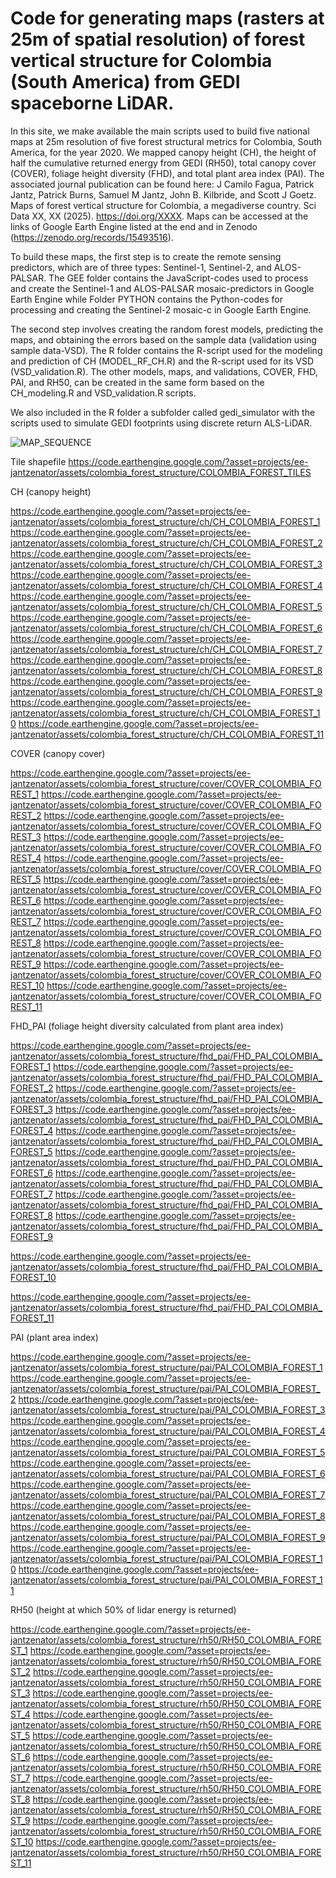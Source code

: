 # Code for generating maps (rasters at 25m of spatial resolution) of forest vertical structure for Colombia (South America) from GEDI spaceborne LiDAR.
In this site, we make available the main scripts used to build five national maps at 25m resolution of five forest structural metrics for Colombia, South America, for the year 2020.  We mapped canopy height (CH), the height of half the cumulative returned energy from GEDI (RH50), total canopy cover (COVER), foliage height diversity (FHD), and total plant area index (PAI). The associated journal publication can be found here: J Camilo Fagua, Patrick Jantz, Patrick Burns, Samuel M Jantz, John B. Kilbride, and Scott J Goetz. Maps of forest vertical structure for Colombia, a megadiverse country. Sci Data XX, XX (2025). https://doi.org/XXXX. Maps can be accessed at the links of Google Earth Engine listed at the end and in Zenodo (https://zenodo.org/records/15493516).

To build these maps, the first step is to create the remote sensing predictors, which are of three types: Sentinel-1, Sentinel-2, and ALOS-PALSAR. The GEE folder contains the JavaScript-codes used to process and create the Sentinel-1 and ALOS-PALSAR mosaic-predictors in Google Earth Engine while Folder PYTHON contains the Python-codes for processing and creating the Sentinel-2 mosaic-c in Google Earth Engine.

The second step involves creating the random forest models, predicting the maps, and obtaining the errors based on the sample data (validation using sample data-VSD). The R folder contains the R-script used for the modeling and prediction of CH (MODEL_RF_CH.R) and the R-script used for its VSD (VSD_validation.R). The other models, maps, and validations, COVER, FHD, PAI, and RH50, can be created in the same form based on the CH_modeling.R and VSD_validation.R scripts.

We also included in the R folder a subfolder called gedi_simulator with the scripts used to simulate GEDI footprints using discrete return ALS-LiDAR.


![MAP_SEQUENCE](https://github.com/user-attachments/assets/d4cc9ad4-6ce5-42d3-b7b6-cd4e797915c2)

Tile shapefile
https://code.earthengine.google.com/?asset=projects/ee-jantzenator/assets/colombia_forest_structure/COLOMBIA_FOREST_TILES
 
CH (canopy height)

https://code.earthengine.google.com/?asset=projects/ee-jantzenator/assets/colombia_forest_structure/ch/CH_COLOMBIA_FOREST_1
https://code.earthengine.google.com/?asset=projects/ee-jantzenator/assets/colombia_forest_structure/ch/CH_COLOMBIA_FOREST_2
https://code.earthengine.google.com/?asset=projects/ee-jantzenator/assets/colombia_forest_structure/ch/CH_COLOMBIA_FOREST_3
https://code.earthengine.google.com/?asset=projects/ee-jantzenator/assets/colombia_forest_structure/ch/CH_COLOMBIA_FOREST_4
https://code.earthengine.google.com/?asset=projects/ee-jantzenator/assets/colombia_forest_structure/ch/CH_COLOMBIA_FOREST_5
https://code.earthengine.google.com/?asset=projects/ee-jantzenator/assets/colombia_forest_structure/ch/CH_COLOMBIA_FOREST_6
https://code.earthengine.google.com/?asset=projects/ee-jantzenator/assets/colombia_forest_structure/ch/CH_COLOMBIA_FOREST_7
https://code.earthengine.google.com/?asset=projects/ee-jantzenator/assets/colombia_forest_structure/ch/CH_COLOMBIA_FOREST_8
https://code.earthengine.google.com/?asset=projects/ee-jantzenator/assets/colombia_forest_structure/ch/CH_COLOMBIA_FOREST_9
https://code.earthengine.google.com/?asset=projects/ee-jantzenator/assets/colombia_forest_structure/ch/CH_COLOMBIA_FOREST_10
https://code.earthengine.google.com/?asset=projects/ee-jantzenator/assets/colombia_forest_structure/ch/CH_COLOMBIA_FOREST_11

COVER (canopy cover)

https://code.earthengine.google.com/?asset=projects/ee-jantzenator/assets/colombia_forest_structure/cover/COVER_COLOMBIA_FOREST_1
https://code.earthengine.google.com/?asset=projects/ee-jantzenator/assets/colombia_forest_structure/cover/COVER_COLOMBIA_FOREST_2
https://code.earthengine.google.com/?asset=projects/ee-jantzenator/assets/colombia_forest_structure/cover/COVER_COLOMBIA_FOREST_3
https://code.earthengine.google.com/?asset=projects/ee-jantzenator/assets/colombia_forest_structure/cover/COVER_COLOMBIA_FOREST_4
https://code.earthengine.google.com/?asset=projects/ee-jantzenator/assets/colombia_forest_structure/cover/COVER_COLOMBIA_FOREST_5
https://code.earthengine.google.com/?asset=projects/ee-jantzenator/assets/colombia_forest_structure/cover/COVER_COLOMBIA_FOREST_6
https://code.earthengine.google.com/?asset=projects/ee-jantzenator/assets/colombia_forest_structure/cover/COVER_COLOMBIA_FOREST_7
https://code.earthengine.google.com/?asset=projects/ee-jantzenator/assets/colombia_forest_structure/cover/COVER_COLOMBIA_FOREST_8
https://code.earthengine.google.com/?asset=projects/ee-jantzenator/assets/colombia_forest_structure/cover/COVER_COLOMBIA_FOREST_9
https://code.earthengine.google.com/?asset=projects/ee-jantzenator/assets/colombia_forest_structure/cover/COVER_COLOMBIA_FOREST_10
https://code.earthengine.google.com/?asset=projects/ee-jantzenator/assets/colombia_forest_structure/cover/COVER_COLOMBIA_FOREST_11

FHD_PAI (foliage height diversity calculated from plant area index)

https://code.earthengine.google.com/?asset=projects/ee-jantzenator/assets/colombia_forest_structure/fhd_pai/FHD_PAI_COLOMBIA_FOREST_1
https://code.earthengine.google.com/?asset=projects/ee-jantzenator/assets/colombia_forest_structure/fhd_pai/FHD_PAI_COLOMBIA_FOREST_2
https://code.earthengine.google.com/?asset=projects/ee-jantzenator/assets/colombia_forest_structure/fhd_pai/FHD_PAI_COLOMBIA_FOREST_3
https://code.earthengine.google.com/?asset=projects/ee-jantzenator/assets/colombia_forest_structure/fhd_pai/FHD_PAI_COLOMBIA_FOREST_4
https://code.earthengine.google.com/?asset=projects/ee-jantzenator/assets/colombia_forest_structure/fhd_pai/FHD_PAI_COLOMBIA_FOREST_5
https://code.earthengine.google.com/?asset=projects/ee-jantzenator/assets/colombia_forest_structure/fhd_pai/FHD_PAI_COLOMBIA_FOREST_6
https://code.earthengine.google.com/?asset=projects/ee-jantzenator/assets/colombia_forest_structure/fhd_pai/FHD_PAI_COLOMBIA_FOREST_7
https://code.earthengine.google.com/?asset=projects/ee-jantzenator/assets/colombia_forest_structure/fhd_pai/FHD_PAI_COLOMBIA_FOREST_8
https://code.earthengine.google.com/?asset=projects/ee-jantzenator/assets/colombia_forest_structure/fhd_pai/FHD_PAI_COLOMBIA_FOREST_9

https://code.earthengine.google.com/?asset=projects/ee-jantzenator/assets/colombia_forest_structure/fhd_pai/FHD_PAI_COLOMBIA_FOREST_10

https://code.earthengine.google.com/?asset=projects/ee-jantzenator/assets/colombia_forest_structure/fhd_pai/FHD_PAI_COLOMBIA_FOREST_11

PAI (plant area index)

https://code.earthengine.google.com/?asset=projects/ee-jantzenator/assets/colombia_forest_structure/pai/PAI_COLOMBIA_FOREST_1
https://code.earthengine.google.com/?asset=projects/ee-jantzenator/assets/colombia_forest_structure/pai/PAI_COLOMBIA_FOREST_2
https://code.earthengine.google.com/?asset=projects/ee-jantzenator/assets/colombia_forest_structure/pai/PAI_COLOMBIA_FOREST_3
https://code.earthengine.google.com/?asset=projects/ee-jantzenator/assets/colombia_forest_structure/pai/PAI_COLOMBIA_FOREST_4
https://code.earthengine.google.com/?asset=projects/ee-jantzenator/assets/colombia_forest_structure/pai/PAI_COLOMBIA_FOREST_5
https://code.earthengine.google.com/?asset=projects/ee-jantzenator/assets/colombia_forest_structure/pai/PAI_COLOMBIA_FOREST_6
https://code.earthengine.google.com/?asset=projects/ee-jantzenator/assets/colombia_forest_structure/pai/PAI_COLOMBIA_FOREST_7
https://code.earthengine.google.com/?asset=projects/ee-jantzenator/assets/colombia_forest_structure/pai/PAI_COLOMBIA_FOREST_8
https://code.earthengine.google.com/?asset=projects/ee-jantzenator/assets/colombia_forest_structure/pai/PAI_COLOMBIA_FOREST_9
https://code.earthengine.google.com/?asset=projects/ee-jantzenator/assets/colombia_forest_structure/pai/PAI_COLOMBIA_FOREST_10
https://code.earthengine.google.com/?asset=projects/ee-jantzenator/assets/colombia_forest_structure/pai/PAI_COLOMBIA_FOREST_11

RH50 (height at which 50% of lidar energy is returned)

https://code.earthengine.google.com/?asset=projects/ee-jantzenator/assets/colombia_forest_structure/rh50/RH50_COLOMBIA_FOREST_1
https://code.earthengine.google.com/?asset=projects/ee-jantzenator/assets/colombia_forest_structure/rh50/RH50_COLOMBIA_FOREST_2
https://code.earthengine.google.com/?asset=projects/ee-jantzenator/assets/colombia_forest_structure/rh50/RH50_COLOMBIA_FOREST_3
https://code.earthengine.google.com/?asset=projects/ee-jantzenator/assets/colombia_forest_structure/rh50/RH50_COLOMBIA_FOREST_4
https://code.earthengine.google.com/?asset=projects/ee-jantzenator/assets/colombia_forest_structure/rh50/RH50_COLOMBIA_FOREST_5
https://code.earthengine.google.com/?asset=projects/ee-jantzenator/assets/colombia_forest_structure/rh50/RH50_COLOMBIA_FOREST_6
https://code.earthengine.google.com/?asset=projects/ee-jantzenator/assets/colombia_forest_structure/rh50/RH50_COLOMBIA_FOREST_7
https://code.earthengine.google.com/?asset=projects/ee-jantzenator/assets/colombia_forest_structure/rh50/RH50_COLOMBIA_FOREST_8
https://code.earthengine.google.com/?asset=projects/ee-jantzenator/assets/colombia_forest_structure/rh50/RH50_COLOMBIA_FOREST_9
https://code.earthengine.google.com/?asset=projects/ee-jantzenator/assets/colombia_forest_structure/rh50/RH50_COLOMBIA_FOREST_10
https://code.earthengine.google.com/?asset=projects/ee-jantzenator/assets/colombia_forest_structure/rh50/RH50_COLOMBIA_FOREST_11

